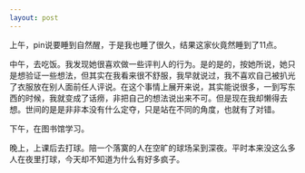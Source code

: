 ```yaml
---
layout: post
---
```

上午，pin说要睡到自然醒，于是我也睡了很久，结果这家伙竟然睡到了11点。

中午，去吃饭。我发现她很喜欢做一些评判人的行为。是的是的，按她所说，她只是想验证一些想法，但其实在我看来很不舒服，我早就说过，我不喜欢自己被扒光了衣服放在别人面前任人评说。在这个事情上展开来说，其实能说很多，一到写东西的时候，我就变成了话痨，非把自己的想法说出来不可。但是现在我却懒得去想。世间的是是非非本没有什么定夺，只是站在不同的角度，也就有了对错。

下午，在图书馆学习。

晚上，上课后去打球。陪一个落寞的人在空旷的球场呆到深夜。平时本来没这么多人在夜里打球，今天却不知道为什么有好多疯子。